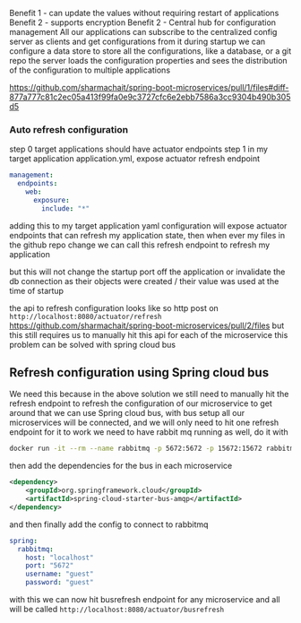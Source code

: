 Benefit 1 - can update the values without requiring restart of applications
Benefit 2 - supports encryption
Benefit 2 - Central hub for configuration management
All our applications can subscribe to the centralized config server as clients and get configurations from it during startup
we can configure a data store to store all the configurations, like a database, or a git repo
the server loads the configuration properties and sees the distribution of the configuration to multiple applications

https://github.com/sharmachait/spring-boot-microservices/pull/1/files#diff-877a777c81c2ec05a413f99fa0e9c3727cfc6e2ebb7586a3cc9304b490b305d5

### Auto refresh configuration

step 0  target applications should have actuator endpoints
step 1 in my target application application.yml, expose actuator refresh endpoint

```yml
management:  
  endpoints:  
    web:  
      exposure:  
        include: "*"
```
adding this to my target application yaml configuration will expose actuator endpoints that can refresh my application state, then when ever my files in the github repo change we can call this refresh endpoint to refresh my application

but this will not change the startup port off the application or invalidate the db connection as their objects were created / their value was used at the time of startup

the api to refresh configuration looks like so
http post on
`http://localhost:8080/actuator/refresh`
https://github.com/sharmachait/spring-boot-microservices/pull/2/files
but this still requires us to manually hit this api for each of the microservice this problem can be solved with spring cloud bus

## Refresh configuration using Spring cloud bus
We need this because in the above solution we still need to manually hit the refresh endpoint to refresh the configuration of our microservice
to get around that we can use Spring cloud bus, with bus setup all our microservices will be connected, and we will only need to hit one refresh endpoint
for it to work we need to have rabbit mq running as well, do it with
```sh
docker run -it --rm --name rabbitmq -p 5672:5672 -p 15672:15672 rabbitmq:4.0-management
```
then add the dependencies for the bus in each microservice
```xml
<dependency>  
    <groupId>org.springframework.cloud</groupId>  
    <artifactId>spring-cloud-starter-bus-amqp</artifactId>  
</dependency>
```
and then finally add the config to connect to rabbitmq
```yml
spring:  
  rabbitmq:  
    host: "localhost"  
    port: "5672"  
    username: "guest"  
    password: "guest"
```
with this we can now hit busrefresh endpoint for any microservice and all will be called
`http://localhost:8080/actuator/busrefresh`